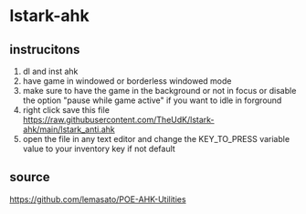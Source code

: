 # lstark-ahk

## instrucitons
1. dl and inst ahk
2. have game in windowed or borderless windowed mode
3. make sure to have the game in the background or not in focus or disable the option "pause while game active" if you want to idle in forground
4. right click save this file https://raw.githubusercontent.com/TheUdK/lstark-ahk/main/lstark_anti.ahk
5. open the file in any text editor and change the KEY_TO_PRESS variable value to your inventory key if not default

## source
https://github.com/lemasato/POE-AHK-Utilities
